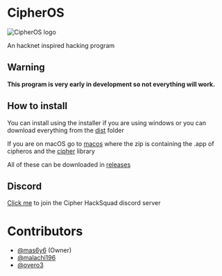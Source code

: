 # CipherOS

<picture>
  <source media="(prefers-color-scheme: dark)" srcset="https://raw.githubusercontent.com/mas6y6/CipherOS/refs/heads/main/logos/banner.png">
  <source media="(prefers-color-scheme: light)" srcset="https://raw.githubusercontent.com/mas6y6/CipherOS/refs/heads/main/logos/banner_black.png">
  <img alt="CipherOS logo" src="https://user-images.githubusercontent.com/25423296/163456779-a8556205-d0a5-45e2-ac17-42d089e3c3f8.png">
</picture>


An hacknet inspired hacking program
## Warning
**This program is very early in development so not everything will work.**

## How to install
You can install using the installer if you are using windows or you can download everything from the [dist](https://github.com/mas6y6/CipherOS/tree/main/dist) folder

If you are on macOS go to [macos](https://github.com/mas6y6/CipherOS/tree/main/macos) where the zip is containing the .app of cipheros and the [cipher](https://github.com/mas6y6/CipherOS/tree/main/cipher) library

All of these can be downloaded in [releases](https://github.com/mas6y6/CipherOS/releases)

## Discord
[Click me](https://discord.gg/hFxyTqGshN) to join the Cipher HackSquad discord server

# Contributors
+ [@mas6y6](https://github.com/mas6y6) (Owner)
+ [@malachi196](https://github.com/malachi196)
+ [@overo3](https://github.com/Overo3)
